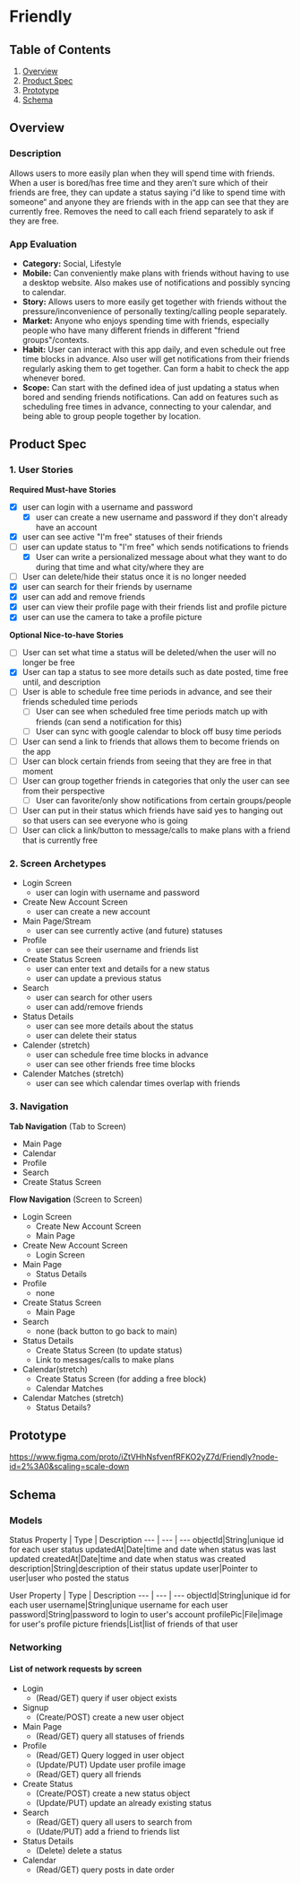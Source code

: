 # Friendly

## Table of Contents
1. [Overview](#Overview)
1. [Product Spec](#Product-Spec)
1. [Prototype](#Prototype)
2. [Schema](#Schema)

## Overview
### Description
Allows users to more easily plan when they will spend time with friends. When a user is bored/has free time and they aren’t sure which of their friends are free, they can update a status saying i“d like to spend time with someone“ and anyone they are friends with in the app can see that they are currently free. Removes the need to call each friend separately to ask if they are free.

### App Evaluation
- **Category:** Social, Lifestyle
- **Mobile:** Can conveniently make plans with friends without having to use a desktop website. Also makes use of notifications and possibly syncing to calendar.
- **Story:** Allows users to more easily get together with friends without the pressure/inconvenience of personally texting/calling people separately.
- **Market:** Anyone who enjoys spending time with friends, especially people who have many different friends in different "friend groups"/contexts.
- **Habit:** User can interact with this app daily, and even schedule out free time blocks in advance. Also user will get notifications from their friends regularly asking them to get together. Can form a habit to check the app whenever bored.
- **Scope:** Can start with the defined idea of just updating a status when bored and sending friends notifications. Can add on features such as scheduling free times in advance, connecting to your calendar, and being able to group people together by location.

## Product Spec
### 1. User Stories

**Required Must-have Stories**

- [x] user can login with a username and password
    - [x] user can create a new username and password if they don't already have an account
- [x] user can see active "I'm free" statuses of their friends
- [ ] user can update status to "I'm free" which sends notifications to friends
    - [x] User can write a persionalized message about what they want to do during that time and what city/where they are
- [ ] User can delete/hide their status once it is no longer needed
- [x] user can search for their friends by username
- [x] user can add and remove friends
- [x] user can view their profile page with their friends list and profile picture
- [x] user can use the camera to take a profile picture

**Optional Nice-to-have Stories**

- [ ] User can set what time a status will be deleted/when the user will no longer be free
- [x] User can tap a status to see more details such as date posted, time free until, and description
- [ ] User is able to schedule free time periods in advance, and see their friends scheduled time periods
    - [ ] User can see when scheduled free time periods match up with friends (can send a notification for this)
    - [ ] User can sync with google calendar to block off busy time periods
- [ ] User can send a link to friends that allows them to become friends on the app
- [ ] User can block certain friends from seeing that they are free in that moment
- [ ] User can group together friends in categories that only the user can see from their perspective
    - [ ] User can favorite/only show notifications from certain groups/people
- [ ] User can put in their status which friends have said yes to hanging out so that users can see everyone who is going
- [ ] User can click a link/button to message/calls to make plans with a friend that is currently free

### 2. Screen Archetypes

* Login Screen
   * user can login with username and password
* Create New Account Screen
   * user can create a new account
* Main Page/Stream
    * user can see currently active (and future) statuses
* Profile
    * user can see their username and friends list
* Create Status Screen
    * user can enter text and details for a new status
    * user can update a previous status
* Search
    * user can search for other users
    * user can add/remove friends
* Status Details
    * user can see more details about the status
    * user can delete their status
* Calender (stretch)
    * user can schedule free time blocks in advance
    * user can see other friends free time blocks
* Calender Matches (stretch)
    * user can see which calendar times overlap with friends

### 3. Navigation

**Tab Navigation** (Tab to Screen)

* Main Page
* Calendar
* Profile
* Search
* Create Status Screen

**Flow Navigation** (Screen to Screen)

* Login Screen
   * Create New Account Screen
   * Main Page
* Create New Account Screen
   * Login Screen
* Main Page
    * Status Details
* Profile
    * none
* Create Status Screen
    * Main Page
* Search
    * none (back button to go back to main)
* Status Details
    * Create Status Screen (to update status)
    * Link to messages/calls to make plans
* Calendar(stretch)
    * Create Status Screen (for adding a free block)
    * Calendar Matches
* Calendar Matches (stretch)
    * Status Details?

## Prototype
https://www.figma.com/proto/iZtVHhNsfvenfRFKO2yZ7d/Friendly?node-id=2%3A0&scaling=scale-down

## Schema 

### Models
Status
Property | Type | Description
--- | --- | ---
objectId|String|unique id for each user status
updatedAt|Date|time and date when status was last updated
createdAt|Date|time and date when status was created
description|String|description of their status update
user|Pointer to user|user who posted the status

User
Property | Type | Description
--- | --- | ---
objectId|String|unique id for each user
username|String|unique username for each user
password|String|password to login to user's account
profilePic|File|image for user's profile picture
friends|List<User>|list of friends of that user

### Networking
#### List of network requests by screen
- Login
    - (Read/GET) query if user object exists
- Signup
    - (Create/POST) create a new user object
- Main Page
    - (Read/GET) query all statuses of friends
- Profile
    - (Read/GET) Query logged in user object
    - (Update/PUT) Update user profile image
    - (Read/GET) query all friends
- Create Status
    - (Create/POST) create a new status object
    - (Update/PUT) update an already existing status
- Search
    - (Read/GET) query all users to search from
    - (Udate/PUT) add a friend to friends list
- Status Details
    - (Delete) delete a status
- Calendar
    - (Read/GET) query posts in date order
